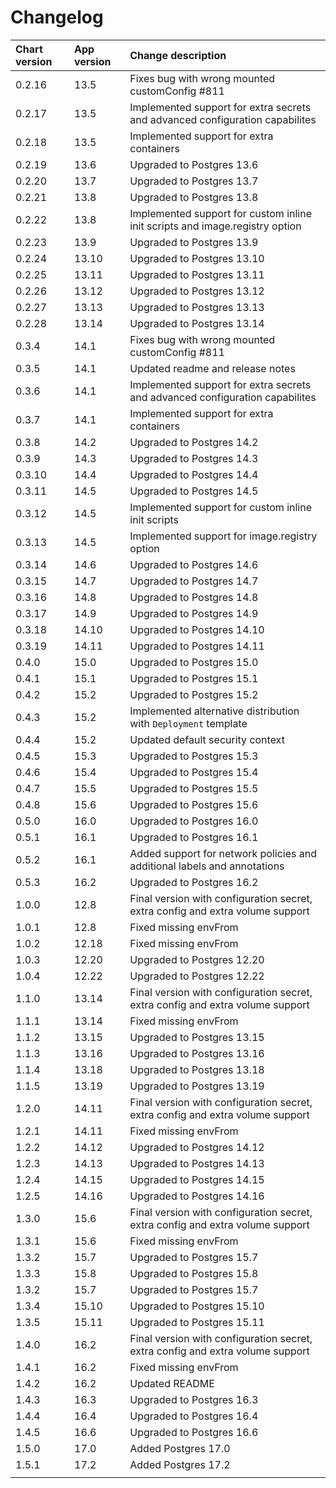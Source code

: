 # Changelog

| Chart version | App version | Change description |
| :------------ | :---------- | :----------------- |
| 0.2.16 | 13.5 | Fixes bug with wrong mounted customConfig #811 |
| 0.2.17 | 13.5 | Implemented support for extra secrets and advanced configuration capabilites |
| 0.2.18 | 13.5 | Implemented support for extra containers |
| 0.2.19 | 13.6 | Upgraded to Postgres 13.6 |
| 0.2.20 | 13.7 | Upgraded to Postgres 13.7 |
| 0.2.21 | 13.8 | Upgraded to Postgres 13.8 |
| 0.2.22 | 13.8 | Implemented support for custom inline init scripts and image.registry option |
| 0.2.23 | 13.9 | Upgraded to Postgres 13.9 |
| 0.2.24 | 13.10 | Upgraded to Postgres 13.10 |
| 0.2.25 | 13.11 | Upgraded to Postgres 13.11 |
| 0.2.26 | 13.12 | Upgraded to Postgres 13.12 |
| 0.2.27 | 13.13 | Upgraded to Postgres 13.13 |
| 0.2.28 | 13.14 | Upgraded to Postgres 13.14 |
| 0.3.4 | 14.1 | Fixes bug with wrong mounted customConfig #811 |
| 0.3.5 | 14.1 | Updated readme and release notes |
| 0.3.6 | 14.1 | Implemented support for extra secrets and advanced configuration capabilites |
| 0.3.7 | 14.1 | Implemented support for extra containers |
| 0.3.8 | 14.2 | Upgraded to Postgres 14.2 |
| 0.3.9 | 14.3 | Upgraded to Postgres 14.3 |
| 0.3.10 | 14.4 | Upgraded to Postgres 14.4 |
| 0.3.11 | 14.5 | Upgraded to Postgres 14.5 |
| 0.3.12 | 14.5 | Implemented support for custom inline init scripts |
| 0.3.13 | 14.5 | Implemented support for image.registry option |
| 0.3.14 | 14.6 | Upgraded to Postgres 14.6 |
| 0.3.15 | 14.7 | Upgraded to Postgres 14.7 |
| 0.3.16 | 14.8 | Upgraded to Postgres 14.8 |
| 0.3.17 | 14.9 | Upgraded to Postgres 14.9 |
| 0.3.18 | 14.10 | Upgraded to Postgres 14.10 |
| 0.3.19 | 14.11 | Upgraded to Postgres 14.11 |
| 0.4.0 | 15.0 | Upgraded to Postgres 15.0 |
| 0.4.1 | 15.1 | Upgraded to Postgres 15.1 |
| 0.4.2 | 15.2 | Upgraded to Postgres 15.2 |
| 0.4.3 | 15.2 | Implemented alternative distribution with `Deployment` template |
| 0.4.4 | 15.2 | Updated default security context |
| 0.4.5 | 15.3 | Upgraded to Postgres 15.3 |
| 0.4.6 | 15.4 | Upgraded to Postgres 15.4 |
| 0.4.7 | 15.5 | Upgraded to Postgres 15.5 |
| 0.4.8 | 15.6 | Upgraded to Postgres 15.6 |
| 0.5.0 | 16.0 | Upgraded to Postgres 16.0 |
| 0.5.1 | 16.1 | Upgraded to Postgres 16.1 |
| 0.5.2 | 16.1 | Added support for network policies and additional labels and annotations |
| 0.5.3 | 16.2 | Upgraded to Postgres 16.2 |
| 1.0.0 | 12.8 | Final version with configuration secret, extra config and extra volume support |
| 1.0.1 | 12.8 | Fixed missing envFrom |
| 1.0.2 | 12.18 | Fixed missing envFrom |
| 1.0.3 | 12.20 | Upgraded to Postgres 12.20 |
| 1.0.4 | 12.22 | Upgraded to Postgres 12.22 |
| 1.1.0 | 13.14 | Final version with configuration secret, extra config and extra volume support |
| 1.1.1 | 13.14 | Fixed missing envFrom |
| 1.1.2 | 13.15 | Upgraded to Postgres 13.15 |
| 1.1.3 | 13.16 | Upgraded to Postgres 13.16 |
| 1.1.4 | 13.18 | Upgraded to Postgres 13.18 |
| 1.1.5 | 13.19 | Upgraded to Postgres 13.19 |
| 1.2.0 | 14.11 | Final version with configuration secret, extra config and extra volume support |
| 1.2.1 | 14.11 | Fixed missing envFrom |
| 1.2.2 | 14.12 | Upgraded to Postgres 14.12 |
| 1.2.3 | 14.13 | Upgraded to Postgres 14.13 |
| 1.2.4 | 14.15 | Upgraded to Postgres 14.15 |
| 1.2.5 | 14.16 | Upgraded to Postgres 14.16 |
| 1.3.0 | 15.6 | Final version with configuration secret, extra config and extra volume support |
| 1.3.1 | 15.6 | Fixed missing envFrom |
| 1.3.2 | 15.7 | Upgraded to Postgres 15.7 |
| 1.3.3 | 15.8 | Upgraded to Postgres 15.8 |
| 1.3.2 | 15.7 | Upgraded to Postgres 15.7 |
| 1.3.4 | 15.10 | Upgraded to Postgres 15.10 |
| 1.3.5 | 15.11 | Upgraded to Postgres 15.11 |
| 1.4.0 | 16.2 | Final version with configuration secret, extra config and extra volume support |
| 1.4.1 | 16.2 | Fixed missing envFrom |
| 1.4.2 | 16.2 | Updated README |
| 1.4.3 | 16.3 | Upgraded to Postgres 16.3 |
| 1.4.4 | 16.4 | Upgraded to Postgres 16.4 |
| 1.4.5 | 16.6 | Upgraded to Postgres 16.6 |
| 1.5.0 | 17.0 | Added Postgres 17.0 |
| 1.5.1 | 17.2 | Added Postgres 17.2 |
| | | |
